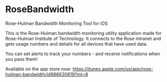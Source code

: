# RoseBandwidth
Rose-Hulman Bandwidth Monitoring Tool for iOS

This is the Rose-Hulman bandwidth monitoring utility application made for Rose-Hulman Institute of Technology. It connects to the Rose intranet and gets usage numbers and details for all devices that have used data.

You can set alerts to track your numbers - and receive notifications when you pass them!

Available on the app store now: https://itunes.apple.com/us/app/rose-hulman-bandwidth/id986630819?mt=8
